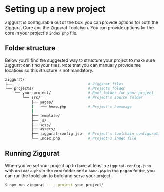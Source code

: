 # Setting up a new project

Ziggurat is configurable out of the box: you can provide options for both the Ziggurat Core and the Ziggurat Toolchain. You can provide options for the core in your project's `index.php` file.

## Folder structure
Below you'll find the suggested way to structure your project to make sure Ziggurat can find your files. Note that you can manually provide file locations so this structure is not mandatory.

```bash
ziggurat/
├── ...                               # Ziggurat files
└── projects/                         # Projects folder
    └── your-project/                 # Root folder for your project
        └── src/                      # Project's source folder
            ├── pages/
            |   └── home.php          # Project's homepage
            |
            ├── template/
            ├── js/
            ├── scss/
            ├── assets/
            ├── ziggurat-config.json  # Project's toolchain configuration
            └── index.php             # Project's index file
```


## Running Ziggurat
When you've set your project up to have at least a `ziggurat-config.json` with an `index.php` in the root folder and a `home.php` in the pages folder, you can run the toolchain to build and serve your project.

```bash
$ npm run ziggurat -- --project your-project/
```
